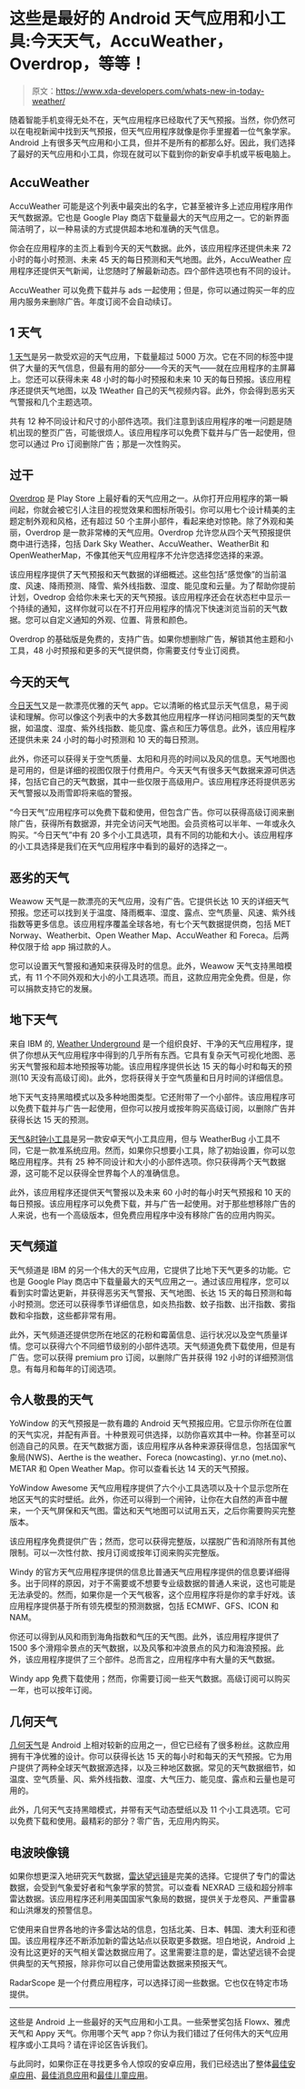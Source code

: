 # 这些是最好的 Android 天气应用和小工具:今天天气，AccuWeather，Overdrop，等等！

> 原文：<https://www.xda-developers.com/whats-new-in-today-weather/>

随着智能手机变得无处不在，天气应用程序已经取代了天气预报。当然，你仍然可以在电视新闻中找到天气预报，但天气应用程序就像是你手里握着一位气象学家。Android 上有很多天气应用和小工具，但并不是所有的都那么好。因此，我们选择了最好的天气应用和小工具，你现在就可以下载到你的新安卓手机或平板电脑上。

## AccuWeather

AccuWeather 可能是这个列表中最突出的名字，它甚至被许多上述应用程序用作天气数据源。它也是 Google Play 商店下载量最大的天气应用之一。它的新界面简洁明了，以一种易读的方式提供超本地和准确的天气信息。

你会在应用程序的主页上看到今天的天气数据。此外，该应用程序还提供未来 72 小时的每小时预测、未来 45 天的每日预测和天气地图。此外，AccuWeather 应用程序还提供天气新闻，让您随时了解最新动态。四个部件选项也有不同的设计。

AccuWeather 可以免费下载并与 ads 一起使用；但是，你可以通过购买一年的应用内服务来删除广告。年度订阅不会自动续订。

## 1 天气

[1 天气](https://play.google.com/store/apps/details?id=com.handmark.expressweather)是另一款受欢迎的天气应用，下载量超过 5000 万次。它在不同的标签中提供了大量的天气信息，但最有用的部分——今天的天气——就在应用程序的主屏幕上。您还可以获得未来 48 小时的每小时预报和未来 10 天的每日预报。该应用程序还提供天气地图，以及 1Weather 自己的天气视频内容。此外，你会得到恶劣天气警报和几个主题选项。

共有 12 种不同设计和尺寸的小部件选项。我们注意到该应用程序的唯一问题是随机出现的整页广告，可能很烦人。该应用程序可以免费下载并与广告一起使用，但您可以通过 Pro 订阅删除广告；那是一次性购买。

## 过干

[Overdrop](https://play.google.com/store/apps/details?id=widget.dd.com.overdrop.free) 是 Play Store 上最好看的天气应用之一。从你打开应用程序的第一瞬间起，你就会被它引人注目的视觉效果和图标所吸引。你可以用七个设计精美的主题定制外观和风格，还有超过 50 个主屏小部件，看起来绝对惊艳。除了外观和美丽，Overdrop 是一款非常棒的天气应用。Overdrop 允许您从四个天气预报提供商中进行选择，包括 Dark Sky Weather、AccuWeather、WeatherBit 和 OpenWeatherMap，不像其他天气应用程序不允许您选择您选择的来源。

该应用程序提供了天气预报和天气数据的详细概述。这些包括“感觉像”的当前温度、风速、降雨预测、降雪、紫外线指数、湿度、能见度和云量。为了帮助你提前计划，Ovedrop 会给你未来七天的天气预报。该应用程序还会在状态栏中显示一个持续的通知，这样你就可以在不打开应用程序的情况下快速浏览当前的天气数据。您可以自定义通知的外观、位置、背景和颜色。

Overdrop 的基础版是免费的，支持广告。如果你想删除广告，解锁其他主题和小工具，48 小时预报和更多的天气提供商，你需要支付专业订阅费。

## 今天的天气

[今日天气](https://play.google.com/store/apps/details?id=mobi.lockdown.weather)又是一款漂亮优雅的天气 app。它以清晰的格式显示天气信息，易于阅读和理解。你可以像这个列表中的大多数其他应用程序一样访问相同类型的天气数据，如温度、湿度、紫外线指数、能见度、露点和压力等信息。此外，该应用程序还提供未来 24 小时的每小时预测和 10 天的每日预测。

此外，你还可以获得关于空气质量、太阳和月亮的时间以及风的信息。天气地图也是可用的，但是详细的视图仅限于付费用户。今天天气有很多天气数据来源可供选择，包括它自己的天气数据，其中一些仅限于高级用户。该应用程序还将提供恶劣天气警报以及雨雪即将来临的警报。

“今日天气”应用程序可以免费下载和使用，但包含广告。你可以获得高级订阅来删除广告，获得所有数据源，并完全访问天气地图。会员资格可以半年、一年或永久购买。“今日天气”中有 20 多个小工具选项，具有不同的功能和大小。该应用程序的小工具选择是我们在天气应用程序中看到的最好的选择之一。

## 恶劣的天气

Weawow 天气是一款漂亮的天气应用，没有广告。它提供长达 10 天的详细天气预报。您还可以找到关于温度、降雨概率、湿度、露点、空气质量、风速、紫外线指数等更多信息。该应用程序覆盖全球各地，有七个天气数据提供商，包括 MET Norway、Weatherbit、Open Weather Map、AccuWeather 和 Foreca。后两种仅限于给 app 捐过款的人。

您可以设置天气警报和通知来获得及时的信息。此外，Weawow 天气支持黑暗模式，有 11 个不同外观和大小的小工具选项。而且，这款应用完全免费。但是，你可以捐款支持它的发展。

## 地下天气

来自 IBM 的, [Weather Underground](https://play.google.com/store/apps/details?id=com.wunderground.android.weather) 是一个组织良好、干净的天气应用程序，提供了你想从天气应用程序中得到的几乎所有东西。它具有复杂天气可视化地图、恶劣天气警报和超本地预报等功能。该应用程序提供长达 15 天的每小时和每天的预测(10 天没有高级订阅)。此外，您将获得关于空气质量和日月时间的详细信息。

地下天气支持黑暗模式以及多种地图类型。它还附带了一个小部件。该应用程序可以免费下载并与广告一起使用，但你可以按月或按年购买高级订阅，以删除广告并获得长达 15 天的预测。

[天气&时钟小工具](https://play.google.com/store/apps/details?id=com.devexpert.weather)是另一款安卓天气小工具应用，但与 WeatherBug 小工具不同，它是一款准系统应用。然而，如果你只想要小工具，除了初始设置，你可以忽略应用程序。共有 25 种不同设计和大小的小部件选项。你只获得两个天气数据源，这可能不足以获得全世界每个人的准确信息。

此外，该应用程序还提供天气警报以及未来 60 小时的每小时天气预报和 10 天的每日预报。该应用程序可以免费下载，并与广告一起使用。对于那些想移除广告的人来说，也有一个高级版本，但免费应用程序中没有移除广告的应用内购买。

## 天气频道

天气频道是 IBM 的另一个伟大的天气应用，它提供了比地下天气更多的功能。它也是 Google Play 商店中下载量最大的天气应用之一。通过该应用程序，您可以看到实时雷达更新，并获得恶劣天气警报、天气地图、长达 15 天的每日预测和每小时预测。您还可以获得季节详细信息，如炎热指数、蚊子指数、出汗指数、雾指数和伞指数，这些都非常有用。

此外，天气频道还提供您所在地区的花粉和霉菌信息、运行状况以及空气质量详情。您可以获得六个不同细节级别的小部件选项。天气频道免费下载使用，但是有广告。您可以获得 premium pro 订阅，以删除广告并获得 192 小时的详细预测信息。有每月和每年的订阅选项。

## 令人敬畏的天气

YoWindow 的天气预报是一款有趣的 Android 天气预报应用。它显示你所在位置的天气实况，并配有声音。十种景观可供选择，以防你喜欢其中一种。你甚至可以创造自己的风景。在天气数据方面，该应用程序从各种来源获得信息，包括国家气象局(NWS)、Aerthe is the weather、Foreca (nowcasting)、yr.no (met.no)、METAR 和 Open Weather Map。你可以查看长达 14 天的天气预报。

YoWindow Awesome 天气应用程序提供了六个小工具选项以及十个显示您所在地区天气的实时壁纸。此外，你还可以得到一个闹钟，让你在大自然的声音中醒来，一个天气屏保和天气图。雷达和天气地图可以试用五天，之后你需要购买完整版本。

该应用程序免费提供广告；然而，您可以获得完整版，以摆脱广告和消除所有其他限制。可以一次性付款、按月订阅或按年订阅来购买完整版。

Windy 的官方天气应用程序提供的信息比普通天气应用程序提供的信息要详细得多。出于同样的原因，对于不需要或不想要专业级数据的普通人来说，这也可能是无法承受的。然而，如果你是一个天气极客，这个应用程序将是你的拿手好戏。该应用程序提供基于所有领先模型的预测数据，包括 ECMWF、GFS、ICON 和 NAM。

你还可以得到从风和雨到海角指数和气压的天气图。此外，该应用程序提供了 1500 多个滑翔伞景点的天气数据，以及风筝和冲浪景点的风力和海浪预报。此外，该应用程序提供了三个部件。总而言之，应用程序中有大量的天气数据。

Windy app 免费下载使用；然而，你需要订阅一些天气数据。高级订阅可以购买一年，也可以按年订阅。

## 几何天气

[几何天气](https://play.google.com/store/apps/details?id=wangdaye.com.geometricweather)是 Android 上相对较新的应用之一，但它已经有了很多粉丝。这款应用拥有干净优雅的设计。你可以获得长达 15 天的每小时和每天的天气预报。它为用户提供了两种全球天气数据源选择，以及三种地区数据。常见的天气数据细节，如温度、空气质量、风、紫外线指数、湿度、大气压力、能见度、露点和云量也是可用的。

此外，几何天气支持黑暗模式，并带有天气动态壁纸以及 11 个小工具选项。它可以免费下载和使用。最精彩的部分？零广告，无应用内购买。

## 电波映像镜

如果你想更深入地研究天气数据，[雷达望远镜](https://play.google.com/store/apps/details?id=com.basevelocity.radarscope)是完美的选择。它提供了专门的雷达数据，会受到气象爱好者和气象学家的赞赏。可以查看 NEXRAD 三级和超分辨率雷达数据。该应用程序还利用美国国家气象局的数据，提供关于龙卷风、严重雷暴和山洪爆发的预警信息。

它使用来自世界各地的许多雷达站的信息，包括北美、日本、韩国、澳大利亚和德国。该应用程序还不断添加新的雷达站点以获取更多数据。坦白地说，Android 上没有比这更好的天气相关雷达数据应用了。这里需要注意的是，雷达望远镜不会提供典型的天气预报，除非你可以自己使用雷达数据来预报天气。

RadarScope 是一个付费应用程序，可以选择订阅一些数据。它也仅在特定市场提供。

* * *

这些是 Android 上一些最好的天气应用和小工具。一些荣誉奖包括 Flowx、雅虎天气和 Appy 天气。你用哪个天气 app？你认为我们错过了任何伟大的天气应用程序或小工具吗？请在评论区告诉我们。

与此同时，如果你正在寻找更多令人惊叹的安卓应用，我们已经选出了整体[最佳安卓应用](https://www.xda-developers.com/best-android-apps/)、[最佳消息应用](https://www.xda-developers.com/best-text-messaging-apps-android/)和[最佳儿童应用](https://www.xda-developers.com/android-apps-for-kids/)。